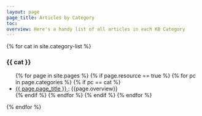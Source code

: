 ```yaml
---
layout: page
page_title: Articles by Category
toc:
overview: Here's a handy list of all articles in each KB Category
---
```



{% for cat in site.category-list %}
### {{ cat }}

<ul>
  {% for page in site.pages %}
    {% if page.resource == true %}
      {% for pc in page.categories %}
        {% if pc == cat %}
          <li class="no_bullets"><a href="{{ page.url }}">{{ page.page_title }} </a> : {{page.overview}}</li>
        {% endif %}  
      {% endfor %}
    {% endif %}
  {% endfor %}  
</ul>
{% endfor %}  
